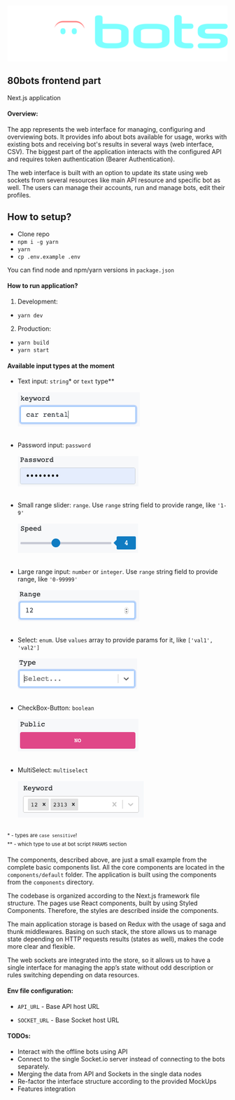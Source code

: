 ![80bots frontend](public/images/80bots-logo.svg)

## 80bots frontend part

Next.js application

#### Overview:

The app represents the web interface for managing, configuring and overviewing bots. 
It provides info about bots available for usage, works with existing bots and receiving bot's results in several ways (web interface, CSV).
The biggest part of the application interacts with the configured API and requires token authentication (Bearer Authentication).

The web interface is built with an option to update its state using web sockets from several resources like main API 
resource and specific bot as well.
The users can manage their accounts, run and manage bots, edit their profiles.

## How to setup?

- Clone repo
- `npm i -g yarn`
- `yarn`
- `cp .env.example .env`

You can find node and npm/yarn versions in `package.json`

#### How to run application?

  1. Development: 
   - `yarn dev`
    
  2. Production:
   - `yarn build`
   - `yarn start`
    
#### Available input types at the moment

- Text input: `string`* or `text` type**<br/><br/>
![Text](public/images/misc/text.png)<br/><br/>

- Password input: `password`<br/><br/>
![Password](public/images/misc/password.png)<br/><br/>

- Small range slider: `range`. Use `range` string field to provide range, like `'1-9'`<br/><br/>
![Slider](public/images/misc/slider.png)<br/><br/>

- Large range input: `number` or `integer`. Use `range` string field to provide range, like `'0-99999'`<br/><br/>
![Slider](public/images/misc/number.png)<br/><br/>

- Select: `enum`. Use `values` array to provide params for it, like `['val1', 'val2']`<br/><br/>
![Select](public/images/misc/select.png)<br/><br/>

- CheckBox-Button: `boolean`<br/><br/>
![Checkbox-Button](public/images/misc/checkbox-button.png)<br/><br/>

- MultiSelect: `multiselect`<br/><br/>
![Checkbox-Button](public/images/misc/multiselect.png)<br/><br/>

<sup>* - types are `case sensitive`!</sup><br/>
<sup>** - which type to use at bot script `PARAMS` section</sup>

The components, described above, are just a small example from the complete basic components list. All the core 
components are located in the `components/default` folder. 
The application is built using the components from the `components` directory.

The codebase is organized according to the Next.js framework file structure. The pages use React components, 
built by using Styled Components. Therefore, the styles are described inside the components.

The main application storage is based on Redux with the usage of saga and thunk middlewares. Basing on such stack, 
the store allows us to manage state depending on HTTP requests results (states as well), makes the code more clear and flexible.

The web sockets are integrated into the store, so it allows us to have a single interface for managing the app’s 
state without odd description or rules switching depending on data resources.

#### Env file configuration:

  - `API_URL` - Base API host URL

  - `SOCKET_URL` - Base Socket host URL

#### TODOs:
  - Interact with the offline bots using API
  - Connect to the single Socket.io server instead of connecting to the bots separately.
  - Merging the data from API and Sockets in the single data nodes
  - Re-factor the interface structure according to the provided MockUps
  - Features integration
